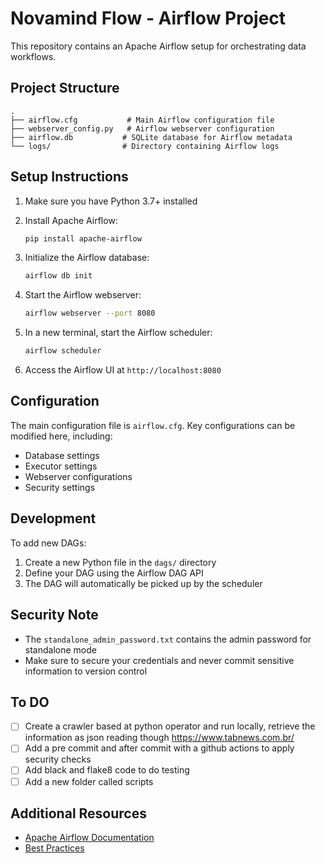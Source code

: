 # Novamind Flow - Airflow Project

This repository contains an Apache Airflow setup for orchestrating data workflows.

## Project Structure

```
.
├── airflow.cfg           # Main Airflow configuration file
├── webserver_config.py   # Airflow webserver configuration
├── airflow.db           # SQLite database for Airflow metadata
└── logs/                # Directory containing Airflow logs
```

## Setup Instructions

1. Make sure you have Python 3.7+ installed
2. Install Apache Airflow:
   ```bash
   pip install apache-airflow
   ```

3. Initialize the Airflow database:
   ```bash
   airflow db init
   ```

4. Start the Airflow webserver:
   ```bash
   airflow webserver --port 8080
   ```

5. In a new terminal, start the Airflow scheduler:
   ```bash
   airflow scheduler
   ```

6. Access the Airflow UI at `http://localhost:8080`

## Configuration

The main configuration file is `airflow.cfg`. Key configurations can be modified here, including:
- Database settings
- Executor settings
- Webserver configurations
- Security settings

## Development

To add new DAGs:
1. Create a new Python file in the `dags/` directory
2. Define your DAG using the Airflow DAG API
3. The DAG will automatically be picked up by the scheduler

## Security Note

- The `standalone_admin_password.txt` contains the admin password for standalone mode
- Make sure to secure your credentials and never commit sensitive information to version control

## To DO

- [ ] Create a crawler based at python operator and run locally, retrieve the information as json reading though https://www.tabnews.com.br/ 
- [ ] Add a pre commit and after commit with a github actions to apply security checks 
- [ ] Add black and flake8 code to do testing
- [ ] Add a new folder called scripts

## Additional Resources

- [Apache Airflow Documentation](https://airflow.apache.org/docs/apache-airflow/stable/index.html)
- [Best Practices](https://airflow.apache.org/docs/apache-airflow/stable/best-practices.html) 